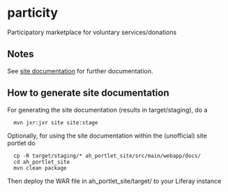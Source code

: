 # particity
Participatory marketplace for voluntary services/donations

## Notes
See [site documentation](https://fraunhoferfokus.github.io/particity/index.html) for further documentation.
   
## How to generate site documentation
For generating the site documentation (results in target/staging), do a
```
  mvn jxr:jxr site site:stage
```

Optionally, for using the site documentation within the (unofficial) site portlet do
```
  cp -R target/staging/* ah_portlet_site/src/main/webapp/docs/
  cd ah_portlet_site
  mvn clean package
```
Then deploy the WAR file in ah_portlet_site/target/ to your Liferay instance
